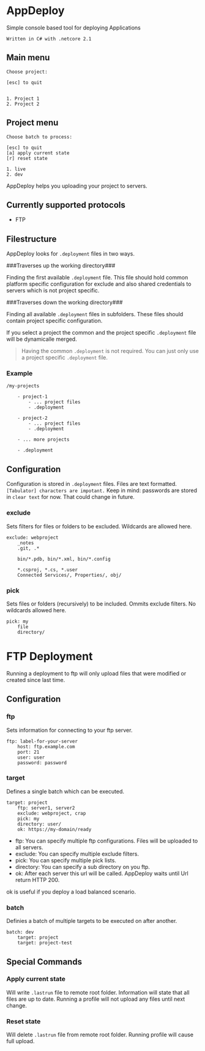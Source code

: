 # AppDeploy
Simple console based tool for deploying Applications

```
Written in C# with .netcore 2.1
```

## Main menu
```
Choose project:

[esc] to quit


1. Project 1
2. Project 2
```

## Project menu
```
Choose batch to process:

[esc] to quit
[a] apply current state
[r] reset state

1. live
2. dev
```

AppDeploy helps you uploading your project to servers. 

## Currently supported protocols
- FTP

## Filestructure
AppDeploy looks for `.deployment` files in two ways. 

###Traverses up the working directory###

Finding the first available `.deployment` file. This file should hold common 
platform specific configuration for exclude and also shared credentials to 
servers which is not project specific.

###Traverses down the working directory###

Finding all available `.deployment` files in subfolders. These files should 
contain project specific configuration.

If you select a project the common and the project specific `.deployment` file 
will be dynamicalle merged. 

> Having the common `.deployment` is not required. You can just only use a project specific `.deployment` file.

### Example
```
/my-projects

	- project-1
		- ... project files
		- .deployment

	- project-2
		- ... project files
		- .deployment

	- ... more projects

	- .deployment
```


## Configuration
Configuration is stored in `.deployment` files. Files are text formatted. 
`[Tabulator] characters are impotant.`
Keep in mind: passwords are stored in `clear text` for now. 
That could change in future.

### exclude
Sets filters for files or folders to be excluded. Wildcards are allowed here.

```
exclude: webproject
	_notes
	.git, .*

	bin/*.pdb, bin/*.xml, bin/*.config

	*.csproj, *.cs, *.user
	Connected Services/, Properties/, obj/
```

### pick
Sets files or folders (recursively) to be included. Ommits exclude filters. 
No wildcards allowed here.

```
pick: my
	file
	directory/
```

# FTP Deployment
Running a deployment to ftp will only upload files 
that were modified or created since last time.

## Configuration

### ftp
Sets information for connecting to your ftp server.

```
ftp: label-for-your-server
	host: ftp.example.com
	port: 21
	user: user
	password: password
```

### target
Defines a single batch which can be executed.

```
target: project
	ftp: server1, server2
	exclude: webproject, crap
	pick: my
	directory: user/
	ok: https://my-domain/ready
```

- ftp: You can specify multiple ftp configurations. Files will be uploaded to all servers.
- exclude: You can specify multiple exclude filters.
- pick: You can specify multiple pick lists.
- directory: You can specify a sub directory on you ftp.
- ok: After each server this url will be called. AppDeploy waits until Url return HTTP 200. 

ok is useful if you deploy a load balanced scenario.

### batch
Definies a batch of multiple targets to be executed on after another.

```
batch: dev
	target: project
	target: project-test
```

## Special Commands

### Apply current state
Will write `.lastrun` file to remote root folder. Information will state that all files are up to date. Running a profile will not upload any files until next change.

### Reset state
Will delete `.lastrun` file from remote root folder. Running profile will cause full upload.
